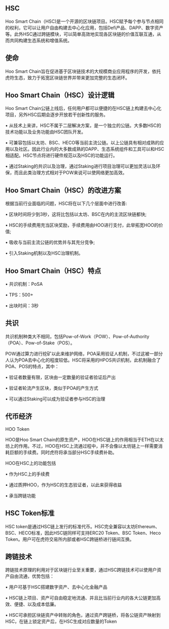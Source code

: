 ## HSC

Hoo Smart Chain（HSC)是一个开源的区块链项目。HSC赋予每个参与节点相同的权利，它可以让用户自由构建去中心化应用，包括Defi产品、DAPP、数字资产等。此外HSC通过跨链模块，可以简单高效地实现各区块链的价值互联互通，从而共同构建生态系统和增值系统。

## 使命
Hoo Smart Chain旨在促进基于区块链技术的大规模商业应用程序的开发，依托虎符生态，致力于拓宽区块链世界并带来更加完整的生态闭环。

## Hoo Smart Chain（HSC）设计逻辑
Hoo Smart Chain公链上线后，任何用户都可以便捷的在HSC链上构建去中心化项目，另外HSC后期会逐步开放若干创新性的服务。

•	从技术上来讲，HSC不属于二层解决方案，是一个独立的公链。大多数HSC的技术功能以及业务功能由HSC团队开发。

•	可兼容包括以太坊、BSC、HECO等当前主流公链。以上公链具有相对成熟的应用以及社区。因此行业内的大多数成熟的DAPP、生态系统组件和工具可以和HSC相适配。HSC节点将进行硬件规范以及HSC的功能运行。

•	通过Staking的共识以及治理，通过Staking进行项目治理可以更加灵活以及环保，而且此类治理方式相对于POW来说可以使网络更加高效。


## Hoo Smart Chain（HSC）的改进方案
根据当前行业面临的问题，HSC将在以下几个层面中进行改善:

•	区块时间将少到3秒，这将比包括以太坊、BSC在内的主流区块链都快;

•	HSC的手续费用充当区块奖励，手续费用由HOO进行支付，此举拓宽HOO的价值;

•	吸收与当前主流公链的优势并与其充分竞争;

•	引入Staking机制以及HSC治理机制。


## Hoo Smart Chain（HSC）特点
•	共识机制：PoSA

•	TPS：500+

•	出块时间：3秒

## 共识
共识机制种类大不相同，包括Pow-of-Work（POW）、Pow-of-Authority（POA）、Pow-of-Stake（POS）。

POW通过算力进行挖矿以此来维护网络，POA采用验证人机制，不过这被一部分人认为POA去中心化的程度较低。HSC将采用的HPOS共识机制，此机制融合了POA、POS的特点，其中：

•	验证者数量有限，区块由一定数量的验证者验证后产出

•	验证者轮流产生区块，类似于POA的产生方式

•	可以通过Staking可以成为验证者参与HSC的治理

## 代币经济
HOO Token

HOO是Hoo Smart Chain的原生资产，HOO在HSC链上的作用相当于ETH在以太坊上的作用。不过，HOO在HSC上流通过程中，并不会像以太坊链上一样需要消耗巨额的手续费。同时虎符将承当部分HSC手续费补助。

HOO在HSC上的功能包括

•	作为HSC上的手续费

•	通过质押HOO，作为HSC的生态验证者，以此来获得收益

•	承当跨链功能

## HSC Token标准
HSC token是通过HSC链上发行的标准代币。HSC完全兼容以太坊Ethereum、BSC、HECO标准，因此HSC链同样可支持ERC20 Token、BSC Token、Heco Token。用户可在虎符交易所内部或者HSC跨链桥进行链间互换。


## 跨链技术
跨链技术原理的利用对于区块链行业至关重要，通过HSC跨链技术可以使用户资产自由流通，优势包括：

•	用户可基于HSC搭建数字资产、去中心化金融产品

•	HSC链上项目、资产可自由稳定地流通、并且比当前行业内的各大公链更加高效、便捷、以及成本低廉。

•	HSC可承担区块链资产中转账的角色，通过资产跨链桥，将各公链资产映射到HSC，在链上锁定资产后，在HSC生成对应数量的Token
<!-- 
## HSC Explorer
    HSC Explorer区块浏览器使您可以搜索，查看和分析Hoo Smart Chain数据、交易记录，验证器以及在HSC上进行的其他关键信息。
    区块链浏览器地址： -->

